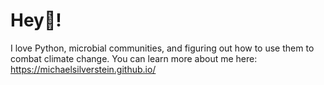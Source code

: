 # Hey👋!

I love Python, microbial communities, and figuring out how to use them to combat climate change. You can learn more about me here: https://michaelsilverstein.github.io/

<!--
**michaelsilverstein/michaelsilverstein** is a ✨ _special_ ✨ repository because its `README.md` (this file) appears on your GitHub profile.

Here are some ideas to get you started:

- 🔭 I’m currently working on ...
- 🌱 I’m currently learning ...
- 👯 I’m looking to collaborate on ...
- 🤔 I’m looking for help with ...
- 💬 Ask me about ...
- 📫 How to reach me: ...
- 😄 Pronouns: ...
- ⚡ Fun fact: ...
-->
